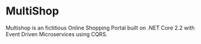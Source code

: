 # MultiShop

Multishop is an fictitious  Online Shopping Portal built on .NET Core 2.2 with Event Driven Microservices using CQRS.

